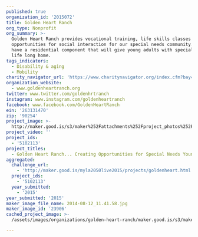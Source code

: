 ```yaml
---
published: true
organization_id: '2015072'
title: Golden Heart Ranch
org_type: Nonprofit
org_summary: >-
  Golden Heart Ranch provides vocational training, life skills classes and
  opportunities for social interaction for our special needs community. GHR will
  have a residential component that will give young adults with special needs a
  life long home.
tags_indicators:
  - Disability & aging
  - Mobility
charity_navigator_url: 'https://www.charitynavigator.org/index.cfm?bay=search.profile&ein=263131470'
organization_website:
  - www.goldenheartranch.org
twitter: www.twitter.com/goldenhrtranch
instagram: www.instagram.com/goldenheartranch
facebook: www.facebook.com/GoldenHeartRanch
ein: '263131470'
zip: '90254'
project_image: >-
  http://maker.good.is/s3/maker%252Fattachments%252Fproject_photos%252Fimages%252F23906%252Fdisplay%252F2014-08-12_11.41.58.jpg=c570x385
project_video: ''
project_ids:
  - '5102113'
project_titles:
  - Golden Heart Ranch... Creating Opportunities for Special Needs Young Adults.
aggregated:
  challenge_url:
    - 'http://maker.good.is/myla2050live2015/projects/goldenheart.html'
  project_ids:
    - '5102113'
  year_submitted:
    - '2015'
year_submitted: '2015'
maker_image_file_name: 2014-08-12_11.41.58.jpg
maker_image_id: '23906'
cached_project_image: >-
  /assets/images/organizations/golden-heart-ranch/maker.good.is/s3/maker%252Fattachments%252Fproject_photos%252Fimages%252F23906%252Fdisplay%252F2014-08-12_11.41.58.jpg=c570x385.jpg

---
```

